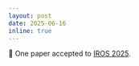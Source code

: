 ```yaml
---
layout: post
date: 2025-06-16
inline: true
---
```


🎉 One paper accepted to [IROS 2025](http://www.iros25.org/).